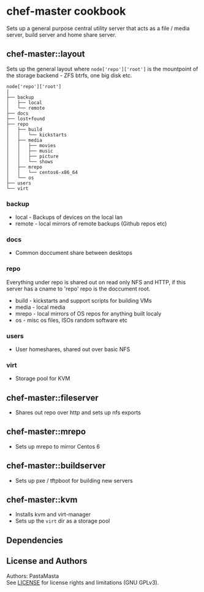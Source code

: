 chef-master cookbook
======================

Sets up a general purpose central utility server that acts as a file / media server, build server and home share server.

## chef-master::layout

Sets up the general layout where `node['repo']['root']` is the mountpoint of the storage backend - ZFS btrfs, one big disk etc.

```
node['repo']['root']
│
├── backup
│   ├── local
│   └── remote
├── docs
├── lost+found
├── repo
│   ├── build
│   │   └── kickstarts
│   ├── media
│   │   ├── movies
│   │   ├── music
│   │   ├── picture
│   │   └── shows
│   ├── mrepo
│   │   └── centos6-x86_64
│   └── os
├── users
└── virt
```
### backup
- local - Backups of devices on the local lan
- remote - local mirrors of remote backups (Github repos etc)

### docs
- Common doccument share between desktops

### repo
Everything under repo is shared out on read only NFS and HTTP, if this server has a cname to 'repo' repo is the doccument root.
- build - kickstarts and support scripts for building VMs
- media - local media
- mrepo - local mirrors of OS repos for anything built localy
- os - misc os files, ISOs random software etc

### users
- User homeshares, shared out over basic NFS

### virt
- Storage pool for KVM

## chef-master::fileserver
- Shares out repo over http and sets up nfs exports

## chef-master::mrepo
- Sets up mrepo to mirror Centos 6

## chef-master::buildserver
- Sets up pxe / tftpboot for building new servers

## chef-master::kvm
- Installs kvm and virt-manager
- Sets up the `virt` dir as a storage pool

Dependencies
-------------------

License and Authors
-------------------
Authors: PastaMasta  
See [LICENSE](LICENSE.md) for license rights and limitations (GNU GPLv3).
